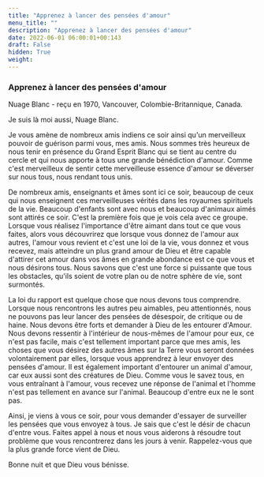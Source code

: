 ```yaml
---
title: "Apprenez à lancer des pensées d'amour"
menu_title: ""
description: "Apprenez à lancer des pensées d'amour"
date: 2022-06-01 06:00:01+00:143
draft: False
hidden: True
weight:
---
```

### Apprenez à lancer des pensées d'amour

Nuage Blanc - reçu en 1970, Vancouver, Colombie-Britannique, Canada.

Je suis là moi aussi, Nuage Blanc.

Je vous amène de nombreux amis indiens ce soir ainsi qu'un merveilleux pouvoir de guérison parmi vous, mes amis. Nous sommes très heureux de nous tenir en présence du Grand Esprit Blanc qui se tient au centre du cercle et qui nous apporte à tous une grande bénédiction d'amour. Comme c'est merveilleux de sentir cette merveilleuse essence d'amour se déverser sur nous tous, nous rendant tous unis.

De nombreux amis, enseignants et âmes sont ici ce soir, beaucoup de ceux qui nous enseignent ces merveilleuses vérités dans les royaumes spirituels de la vie. Beaucoup d'enfants sont avec nous et beaucoup d'animaux aimés sont attirés ce soir. C'est la première fois que je vois cela avec ce groupe. Lorsque vous réalisez l'importance d'être aimant dans tout ce que vous faites, alors vous découvrirez que lorsque vous donnez de l'amour aux autres, l'amour vous revient et c'est une loi de la vie, vous donnez et vous recevez, mais atteindre un plus grand amour de Dieu et être capable d'attirer cet amour dans vos âmes en grande abondance est ce que vous et nous désirons tous. Nous savons que c'est une force si puissante que tous les obstacles, qu'ils soient de votre plan ou de notre sphère de vie, sont surmontés.

La loi du rapport est quelque chose que nous devons tous comprendre. Lorsque nous rencontrons les autres peu aimables, peu attentionnés, nous ne pouvons pas leur lancer des pensées de désespoir, de critique ou de haine. Nous devons être forts et demander à Dieu de les entourer d'Amour. Nous devons ressentir à l'intérieur de nous-mêmes de l'amour pour eux, ce n'est pas facile, mais c'est tellement important parce que mes amis, les choses que vous désirez des autres âmes sur la Terre vous seront données volontairement par elles, lorsque vous apprendrez à leur envoyer des pensées d'amour. Il est également important d'entourer un animal d'amour, car eux aussi sont des créatures de Dieu. Comme vous le savez tous, en vous entraînant à l'amour, vous recevez une réponse de l'animal et l'homme n'est pas tellement en avance sur l'animal. Beaucoup d'entre eux ne le sont pas.

Ainsi, je viens à vous ce soir, pour vous demander d'essayer de surveiller les pensées que vous envoyez à tous. Je sais que c'est le désir de chacun d'entre vous. Faites appel à nous et nous vous aiderons à résoudre tout problème que vous rencontrerez dans les jours à venir. Rappelez-vous que la plus grande force vient de Dieu.

Bonne nuit et que Dieu vous bénisse.
